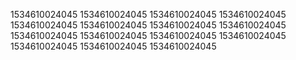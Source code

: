 1534610024045
1534610024045
1534610024045
1534610024045
1534610024045
1534610024045
1534610024045
1534610024045
1534610024045
1534610024045
1534610024045
1534610024045
1534610024045
1534610024045
1534610024045